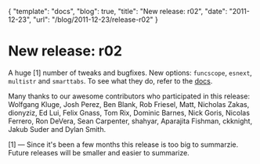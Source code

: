 {
  "template": "docs",
  "blog": true,
  "title": "New release: r02",
  "date": "2011-12-23",
  "url": "/blog/2011-12-23/release-r02"
}

# New release: r02

A huge [1] number of tweaks and bugfixes. New options: `funcscope`, `esnext`,
`multistr` and `smarttabs`. To see what they do, refer to the [docs](/docs/).

Many thanks to our awesome contributors who participated in this release:
Wolfgang Kluge, Josh Perez, Ben Blank, Rob Friesel, Matt, Nicholas Zakas,
dionyziz, Ed Lui, Felix Gnass, Tom Rix, Dominic Barnes, Nick Goris, Nicolas
Ferrero, Ron DeVera, Sean Carpenter, shahyar, Aparajita Fishman, ckknight,
Jakub Suder and Dylan Smith.

[1] — Since it's been a few months this release is too big to summarzie.
Future releases will be smaller and easier to summarize.

